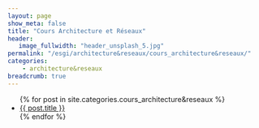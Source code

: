 ```yaml
---
layout: page
show_meta: false
title: "Cours Architecture et Réseaux"
header:
   image_fullwidth: "header_unsplash_5.jpg"
permalink: "/esgi/architecture&reseaux/cours_architecture&reseaux/"
categories:
    - architecture&reseaux
breadcrumb: true
---
```

<ul>
    {% for post in site.categories.cours_architecture&reseaux %}
    <li><a href="{{ site.url }}{{ post.url }}">{{ post.title }}</a></li>
    {% endfor %}
</ul>
